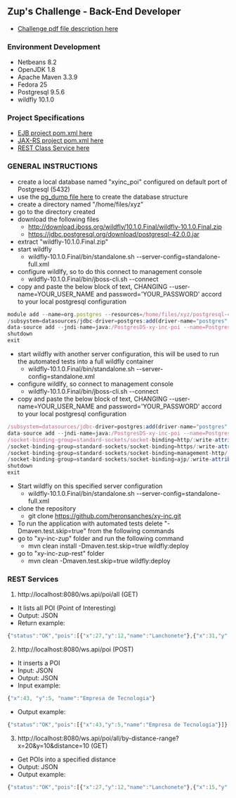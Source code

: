 ## Zup's Challenge - Back-End Developer 
* [Challenge pdf file description here](https://github.com/heronsanches/xy-inc/blob/master/docs/Desafio%20Back%20end%20-%202.pdf)

### Environment Development
* Netbeans 8.2
* OpenJDK 1.8
* Apache Maven 3.3.9 
* Fedora 25
* Postgresql 9.5.6
* wildfly 10.1.0
### Project Specifications
* [EJB project pom.xml here](https://github.com/heronsanches/xy-inc/blob/master/xy-inc-zup/pom.xml)
* [JAX-RS project pom.xml here](https://github.com/heronsanches/xy-inc/blob/master/xy-inc-zup-rest/pom.xml)
* [REST Class Service here](https://github.com/heronsanches/xy-inc/blob/master/xy-inc-zup-rest/src/main/java/com/xyinc/zup/rest/application/poi/resources/PoiR.java)
### GENERAL INSTRUCTIONS
* create a local database named "xyinc_poi" configured on default port of Postgresql (5432)
* use the [pg_dump file here](https://github.com/heronsanches/xy-inc/blob/master/database-files/pg_dump_ddl) to create the database structure
* create a directory named "/home/files/xyz"
* go to the directory created
* download the following files
  * http://download.jboss.org/wildfly/10.1.0.Final/wildfly-10.1.0.Final.zip
  * https://jdbc.postgresql.org/download/postgresql-42.0.0.jar
* extract "wildfly-10.1.0.Final.zip"
* start wildfly
  * wildfly-10.1.0.Final/bin/standalone.sh --server-config=standalone-full.xml
* configure wildlfy, so to do this connect to management console
  * wildfly-10.1.0.Final/bin/jboss-cli.sh --connect
* copy and paste the below block of text, CHANGING --user-name=YOUR_USER_NAME and password='YOUR_PASSWORD' accord to your local postgresql configuration

```javascript
module add --name=org.postgres --resources=/home/files/xyz/postgresql-42.0.0.jar --dependencies=javax.api,javax.transaction.api
/subsystem=datasources/jdbc-driver=postgres:add(driver-name="postgres",driver-module-name="org.postgres",driver-class-name=org.postgresql.Driver)
data-source add --jndi-name=java:/PostgresDS-xy-inc-poi --name=PostgresPool-xy-inc-poi --connection-url=jdbc:postgresql://localhost:5432/xyinc_poi --driver-name=postgres --user-name=YOUR_USER_NAME --password='YOUR_PASSWORD' --max-pool-size=99
shutdown
exit

```
* start wildfly with another server configuration, this will be used to run the automated tests into a full wildfly container
  * wildfly-10.1.0.Final/bin/standalone.sh --server-config=standalone.xml
* configure wildlfy, so connect to management console
  * wildfly-10.1.0.Final/bin/jboss-cli.sh --connect
* copy and paste the below block of text, CHANGING --user-name=YOUR_USER_NAME and password='YOUR_PASSWORD' accord to your local postgresql configuration

```javascript
/subsystem=datasources/jdbc-driver=postgres:add(driver-name="postgres",driver-module-name="org.postgres",driver-class-name=org.postgresql.Driver)
data-source add --jndi-name=java:/PostgresDS-xy-inc-poi --name=PostgresPool-xy-inc-poi --connection-url=jdbc:postgresql://localhost:5432/xyinc_poi --driver-name=postgres --user-name=YOUR_USER_NAME --password='YOUR_PASSWORD' --max-pool-size=99
/socket-binding-group=standard-sockets/socket-binding=http/:write-attribute(name=port, value=${jboss.http.port:8082})
/socket-binding-group=standard-sockets/socket-binding=https/:write-attribute(name=port, value=${jboss.https.port:8053})
/socket-binding-group=standard-sockets/socket-binding=management-http/:write-attribute(name=port, value=${jboss.management.http.port:9985})
/socket-binding-group=standard-sockets/socket-binding=ajp/:write-attribute(name=port, value=${jboss.ajp.port:8019})
shutdown
exit

```
* Start wildfly on this specified server configuration
  * wildfly-10.1.0.Final/bin/standalone.sh --server-config=standalone-full.xml
* clone the repository
  * git clone https://github.com/heronsanches/xy-inc.git
* To run the application with automated tests delete "-Dmaven.test.skip=true" from the following commands
* go to "xy-inc-zup" folder and run the following command
  * mvn clean install -Dmaven.test.skip=true wildfly:deploy
* go to "xy-inc-zup-rest" folder
  * mvn clean -Dmaven.test.skip=true wildfly:deploy
### REST Services
1. http://localhost:8080/ws.api/poi/all   (GET)
  * It lists all POI (Point of Interesting)
  * Output: JSON
  * Return example:
```javascript
{"status":"OK","pois":[{"x":27,"y":12,"name":"Lanchonete"},{"x":31,"y":18,"name":"Posto"}]}
```
2. http://localhost:8080/ws.api/poi   (POST)
  * It inserts a POI
  * Input: JSON
  * Output: JSON
  * Input example:
```javascript
{"x":43, "y":5, "name":"Empresa de Tecnologia"}
```
  * Output example:
```javascript
{"status":"OK","pois":[{"x":43,"y":5,"name":"Empresa de Tecnologia"}]}
```
3. http://localhost:8080/ws.api/poi/all/by-distance-range?x=20&y=10&distance=10   (GET)
  * Get POIs into a specified distance
  * Output: JSON
  * Output example:
```javascript
{"status":"OK","pois":[{"x":27,"y":12,"name":"Lanchonete"},{"x":15,"y":12,"name":"Joalheria"},{"x":12,"y":8,"name":"Pub"},{"x":23,"y":6,"name":"Supermercado"}]}
```
